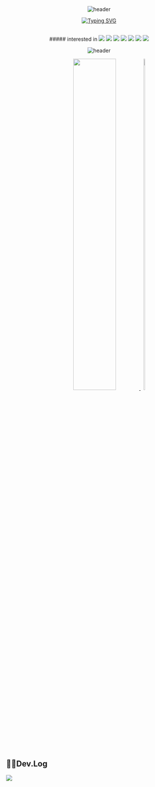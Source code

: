 <!--
**snowball9820/snowball9820** is a ✨ _special_ ✨ repository because its `README.md` (this file) appears on your GitHub profile.

Here are some ideas to get you started:

- 🔭 I’m currently working on ...
- 🌱 I’m currently learning ...
- 👯 I’m looking to collaborate on ...
- 🤔 I’m looking for help with ...
- 💬 Ask me about ...
- 📫 How to reach me: ...
- 😄 Pronouns: ...
- ⚡ Fun fact: ...
-->

<div align="center">
<br><br>

![header](https://capsule-render.vercel.app/api?type=waving&color=918EF0&height=100&section=header)

[![Typing SVG](https://readme-typing-svg.herokuapp.com?font=Lobster&pause=1000t&color=918EF0&size=40&center=true&vCenter=true&width=500&height=80&lines=%E3%80%80%E3%80%80Hello%2C+I'm+SeHee+Moon.🌙+%E3%80%80%E3%80%80)](https://git.io/typing-svg)

<br>
##### interested in  

<img src="https://img.shields.io/badge/JAVA-B5651D?style=flat&logo=Java&logoColor=white">
<img src="https://img.shields.io/badge/Kotlin-7F52FF?style=flat&logo=Kotlin&logoColor=white">
<img src="https://img.shields.io/badge/Intellij-462679?style=flat&logo=intellijidea&logoColor=white">
<img src="https://img.shields.io/badge/postman-FF6C37?style=flat&logo=postman&logoColor=white">
<img src="https://img.shields.io/badge/MySQL-4479A1?style=flat&logo=mysql&logoColor=white">
<img src="https://img.shields.io/badge/MariaDB-003545?style=flat&logo=mariadb&logoColor=white">
<img src="https://img.shields.io/badge/MongoDB-47A248?style=flat&logo=mongodb&logoColor=white">

<!--#### Main Language
<img src="https://img.shields.io/badge/JAVA-B5651D?style=flat&logo=Java&logoColor=white">
<img src="https://img.shields.io/badge/Kotlin-7F52FF?style=flat&logo=Kotlin&logoColor=white">-->

<!--#### Languages that I’ve used at least once
<img src="https://img.shields.io/badge/C-A8B9CC?style=flat&logo=c&logoColor=white">
<img src="https://img.shields.io/badge/C++-512BD4?style=flat&logo=cplusplus&logoColor=white">
<img src="https://img.shields.io/badge/Python-3776AB?style=flat&logo=python&logoColor=white">
<img src="https://img.shields.io/badge/JavaScript-F7DF1E?style=flat&logo=javascript&logoColor=white">
<!--<img src="https://img.shields.io/badge/Dart-0175C2?style=flat&logo=dart&logoColor=white">-->

<!--#### IDE & Tool
<img src="https://img.shields.io/badge/Intellij-462679?style=flat&logo=intellijidea&logoColor=white">
<img src="https://img.shields.io/badge/AndroidStudio-3DDC84?style=flat&logo=androidstudio&logoColor=white">
<img src="https://img.shields.io/badge/Eclipse-2C2255?style=flat&logo=eclipseide&logoColor=white">
<!--<img src="https://img.shields.io/badge/VisualStudio-5C2D91?style=flat&logo=visualstudio&logoColor=white">-->
<!--<img src="https://img.shields.io/badge/VSCode-007ACC?style=flat&logo=visualstudiocode&logoColor=white">-->
<!--<img src="https://img.shields.io/badge/jupyter-F37626?style=flat&logo=jupyter&logoColor=white">
<img src="https://img.shields.io/badge/googlecolab-F9AB00?style=flat&logo=googlecolab&logoColor=white">-->
<!--<img src="https://img.shields.io/badge/postman-FF6C37?style=flat&logo=postman&logoColor=white">

#### Studying
<img src="https://img.shields.io/badge/Spring-6DB33F?style=flat&logo=spring&logoColor=white">
<img src="https://img.shields.io/badge/SpringBoot-6DB33F?style=flat&logo=springboot&logoColor=white">
<img src="https://img.shields.io/badge/Django-092E20?style=flat&logo=django&logoColor=white">
<img src="https://img.shields.io/badge/Flask-000000?style=flat&logo=flask&logoColor=white">
<!--<img src="https://img.shields.io/badge/Flutter-02569B?style=flat&logo=flutter&logoColor=white">-->
<!--<img src="https://img.shields.io/badge/MongoDB-47A248?style=flat&logo=mongodb&logoColor=white">
<img src="https://img.shields.io/badge/MariaDB-003545?style=flat&logo=mariadb&logoColor=white">
<!--<img src="https://img.shields.io/badge/firebase-FFCA28?style=flat&logo=firebase&logoColor=white">
<img src="https://img.shields.io/badge/RoomDB-000000?style=flat&logo=&logoColor=white"> -->

<!--#### Version Control
<img src="https://img.shields.io/badge/git-F05032?style=flat&logo=git&logoColor=white">
<img src="https://img.shields.io/badge/github-181717?style=flat&logo=github&logoColor=white">-->

![header](https://capsule-render.vercel.app/api?type=waving&color=918EF0&height=80&section=footer)

<a href="https://github.com/anuraghazra/github-readme-stats">
  <img src="https://github-readme-stats.vercel.app/api?username=snowball9820&show_icons=true&theme=material-palenight&hide_border=true&bg_color=20232a&icon_color=E3E3E3A8&text_color=fff&title_color=918EF0&count_private=true" width=48% />
</a>
<a href="https://github.com/anuraghazra/github-readme-stats" style="display:inline-block;">
        <img src="https://github-readme-stats.vercel.app/api/top-langs/?username=snowball9820&layout=donut&show_icons=true&theme=material-palenight&hide_border=true&bg_color=20232a&icon_color=E3E3E3A8&text_color=fff&title_color=918EF0&count_private=true&exclude_repo=Face-Transfer-Application" width="48%"/>
    </a>   
<!--<a href="https://github.com/ashutosh00710/github-readme-activity-graph">
<img src="https://github-readme-activity-graph.vercel.app/graph?username=snowball9820&theme=react-dark&bg_color=20232a&hide_border=true&line=918EF0&color=918EF0" width=98%/>
</a>-->

<br>
</div>

## ✍🏻Dev.Log 
<div style="display:flex; flex-direction:row;">
    <a href="https://snowball9820.github.io/">
        <img src="https://img.shields.io/badge/githubpages-918EF0?style=for-the-badge&logo=githubpages&logoColor=white"> 
    </a>  
  <!--  <a href="https://velog.io/@snowball9820/series">
        <img src="https://img.shields.io/badge/Velog-20c997?style=for-the-badge&logo=Vimeo&logoColor=white"> 
    </a> --> 
    
</div>
  
<!--[![Velog's GitHub stats](https://velog-readme-stats.vercel.app/api?name=snowball9820)](https://velog.io/@snowball9820/%EA%B9%83%ED%97%99-%EB%B8%94%EB%A1%9C%EA%B7%B8-%EB%A7%8C%EB%93%A4%EA%B8%B0)-->

